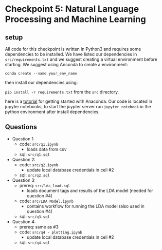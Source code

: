 # Checkpoint 5: Natural Language Processing and Machine Learning

## setup
All code for this checkpoint is written in Python3 and requires some dependencies to be installed. We have listed our dependencies in `src/requirements.txt` and we suggest creating a virtual environment before starting. We suggest using Anconda to create a environment:

`conda create --name your_env_name`

then install our dependencies using:

`pip install -r requirements.txt` from the `src` directory.

here is a  [tutorial](https://towardsdatascience.com/getting-started-with-python-environments-using-conda-32e9f2779307) for getting started with Anaconda. Our code is located in jupyter notebooks, to start the juypter server run `jupyter notebook` in the python environment after install dependencies.


## Questions
* Question 1:
    - code: `src/q1.ipynb`
        - loads data from csv
    - sql: `src/q1.sql`
* Question 2:
    - code: `src/q2.ipynb`
        - update local database credentials in cell #2
    - sql: `src/q2.sql`
* Question 3:
    - prereq: `src/lda_load.sql`
        - loads document tags and results of the LDA model (needed for question #4)
    - code: `src/LDA Model.ipynb`
        - contains workflow for running the LDA model (also used in question #4)
    - sql: `src/q3.sql`
* Question 4:
    - prereq: same as #3
    - code: `src/q4 - plotting.ipynb`
        - update local database credentials in cell #2
    - sql: `src/q4.sql`
